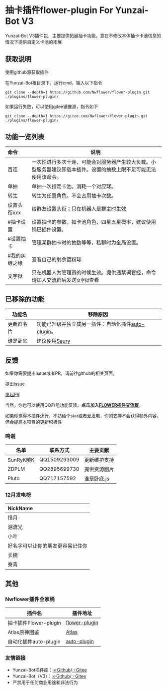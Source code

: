 # 抽卡插件flower-plugin For Yunzai-Bot V3
Yunzai-Bot V3插件包，主要提供拓展抽卡功能，意在不修改本体抽卡卡池信息的情况下提供自定义卡池的拓展

## 获取说明

使用github源获取插件

在Yunzai-Bot根目录下，运行cmd，输入以下指令

```
git clone --depth=1 https://github.com/Nwflower/flower-plugin.git ./plugins/flower-plugin/
```

如果运行失败，可以使用gitee镜像源，指令如下

```
git clone --depth=1 https://gitee.com/Nwflower/flower-plugin.git ./plugins/flower-plugin/
```

## 功能一览列表

| 命令| 说明|
|:--------|------------|
| 百连 | 一次性进行多次十连，可能会对服务器产生较大负载。小型服务器建议卸载本插件。设置的抽数上限不足可能无法使用该命令。 |
| 单抽 | 单抽一次指定卡池。消耗一个对应球。 |
| 转生 | 转生为任意角色。不会占用抽卡次数。 |
| 设置头衔xxx | 给群友设置头衔；只在机器人是群主时生效|
| #抽卡设置   | 设置抽卡的参数，如卡池角色，四星五星概率，建议使用锅巴插件设置。 |
| #设置抽卡   | 管理某群抽卡时的抽数等等，私聊时为全局设置。 |
| #我的纠缠之缘 | 查看自己的剩余蓝粉球 |
| 文字狱 | 只在机器人为管理员的时候生效。提供违禁词管控，命令请加入交流群后发送`文字狱`查看 |

## 已移除的功能

| 功能名     | 移除原因                                                     |
| ---------- | ------------------------------------------------------------ |
| 更新群名片 | 功能已升级并独立成另一插件：自动化插件[auto-plugin](https://gitee.com/Nwflower/auto-plugin)。 |
| 谁是卧底   | 建议使用[Saury](https://gitee.com/Saury-loser/Saury)         |

## 反馈

如果你需要提出issue或者PR，请前往github的相关页面。

[提出issue](https://github.com/Nwflower/flower-plugin/issues)

[发起PR](https://github.com/Nwflower/flower-plugin/pulls)

当然，你也可以使用QQ群组功能反馈。**点击加入[FLOWER插件交流群](https://qm.qq.com/cgi-bin/qm/qr?k=XOTZhBWpv68F1sfsMIzKJpg28NBPKJgg&jump_from=webapi&authKey=/XagQoLiUhOi+t67MCkWOSRLlXe+ywVmrkCHdoD3CjwqNzAUYspTrqYklkwb3W0R)**。

如果你觉得本插件还行，不妨给个star或者[爱发电](https://afdian.net/a/Nwflower)，你的支持不会获得额外内容，但会提高本项目的更新积极性

### 鸣谢

| 名单     | 联系方式     | 主要贡献     |
| -------- | ------------ | ------------ |
| SunRyK曉K | QQ1509293009 | 更新维护支持 |
| ZDPLM    | QQ2895699730 | 提供资源图片 |
| Pluto    | QQ717157592  | 谁是卧底.js  |

### 12月发电榜

| NickName                         |
| :------------------------------- |
| 惜月                             |
| 溯流光                           |
| 小叶                             |
| 好名字可以让你的朋友更容易记住你 |
| 长楠                             |
| 寮青                             |

## 其他

### Nwflower插件全家桶

| 插件名                | 插件地址                                                  |
| --------------------- | --------------------------------------------------------- |
| 抽卡插件Flower-plugin | [flower-plugin](https://gitee.com/Nwflower/flower-plugin) |
| Atlas原神图鉴         | [Atlas](https://gitee.com/Nwflower/atlas)                 |
| 自动化插件auto-plugin | [auto-plugin](https://gitee.com/Nwflower/auto-plugin)     |

### 友情链接

* Yunzai-Bot插件库：[☞Github](https://github.com/yhArcadia/Yunzai-Bot-plugins-index)/[☞Gitee](https://gitee.com/yhArcadia/Yunzai-Bot-plugins-index)
* Yunzai-Bot（V3）：[☞Github](https://github.com/Le-niao/Yunzai-Bot)/[☞Gitee](https://gitee.com/Le-niao/Yunzai-Bot) 
* 严禁用于任何商业用途和非法行为
